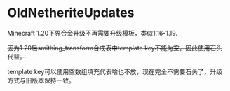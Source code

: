 # OldNetheriteUpdates
 Minecraft 1.20下界合金升级不再需要升级模板，类似1.16-1.19.

~~因为1.20后smithing_transform合成表中template key不能为空，因此使用石头代替。~~

template key可以使用空数组填充代表啥也不放，现在完全不需要石头了，升级方式与旧版本保持一致。
